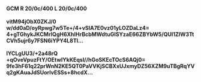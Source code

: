 #### GCM R 20/0c/400 L 20/0c/400
**vitM94jObX0ZKJ/0**<br/>**w/dd0aD/oyRpwg7w5Te+/4+vSIA7E0vz01yLOZDaLz4=**<br/>**4+gTGhykJKCMrIQgH6XhIHrBcbMWdtuGISYzaE66ZBYbW5/QUI1ZlW3TtCVh5ujr6y7FSN6iYPY4L8TI...**<br/><br/>
**IYCLgUU3/+2a48rQ**<br/>**+qOveVpuzFtY/OEtwIYkKEqsI//hGoSKEcTOcS6AQj0=**<br/>**9fe3hF61q22prWnN2KE5QT0PaVVKjSCBXxUJxmyDZ56XZM9uTBgRqYVq2gKAuaJdSUorlvESSs+8hcdX...**